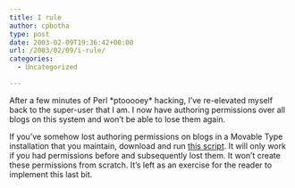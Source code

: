 ```yaml
---
title: I rule
author: cpbotha
type: post
date: 2003-02-09T19:36:42+00:00
url: /2003/02/09/i-rule/
categories:
  - Uncategorized

---
```

After a few minutes of Perl \*ptooooey\* hacking, I’ve re-elevated myself back to the super-user that I am. I now have authoring permissions over all blogs on this system and won’t be able to lose them again.

If you’ve somehow lost authoring permissions on blogs in a Movable Type installation that you maintain, download and run [this script][1]. It will only work if you had permissions before and subsequently lost them. It won’t create these permissions from scratch. It’s left as an exercise for the reader to implement this last bit.

 [1]: http://cpbotha.net/thingies/grantperms
